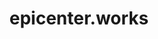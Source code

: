---
facebook: https://facebook.com/epicenter.works
instagram: https://instagram.com/epicenter.works
logohandle: epicenterworks
sort: epicenterworks
title: epicenter.works
twitter: https://x.com/epicenter_works
website: https://en.epicenter.works/
youtube: https://youtube.com/channel/UCuJdlEU2UwfB4LopQWbsFuA/feed
---